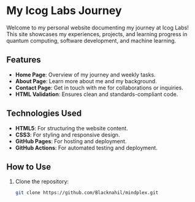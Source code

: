 # My Icog Labs Journey

Welcome to my personal website documenting my journey at Icog Labs! This site showcases my experiences, projects, and learning progress in quantum computing, software development, and machine learning.

## Features

- **Home Page**: Overview of my journey and weekly tasks.
- **About Page**: Learn more about me and my background.
- **Contact Page**: Get in touch with me for collaborations or inquiries.
- **HTML Validation**: Ensures clean and standards-compliant code.

## Technologies Used

- **HTML5**: For structuring the website content.
- **CSS3**: For styling and responsive design.
- **GitHub Pages**: For hosting and deployment.
- **GitHub Actions**: For automated testing and deployment.

## How to Use

1. Clone the repository:
   ```bash
   git clone https://github.com/Blacknahil/mindplex.git